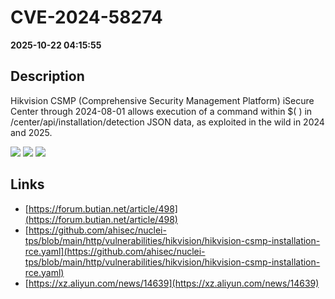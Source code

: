 # CVE-2024-58274

**2025-10-22 04:15:55**

## Description
Hikvision CSMP (Comprehensive Security Management Platform) iSecure Center through 2024-08-01 allows execution of a command within $( ) in /center/api/installation/detection JSON data, as exploited in the wild in 2024 and 2025.

![](https://img.shields.io/static/v1?label=Score&message=8.3&color=red)
![](https://img.shields.io/static/v1?label=Severity&message=HIGH&color=red)
![](https://img.shields.io/static/v1?label=CWE&message=RCE&color=green)

## Links
- [https://forum.butian.net/article/498](https://forum.butian.net/article/498)
- [https://github.com/ahisec/nuclei-tps/blob/main/http/vulnerabilities/hikvision/hikvision-csmp-installation-rce.yaml](https://github.com/ahisec/nuclei-tps/blob/main/http/vulnerabilities/hikvision/hikvision-csmp-installation-rce.yaml)
- [https://xz.aliyun.com/news/14639](https://xz.aliyun.com/news/14639)
